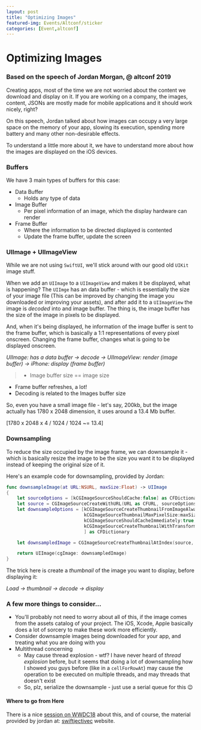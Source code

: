 ```yaml
---
layout: post
title: "Optimizing Images"
featured-img: Events/Altconf/sticker
categories: [Event,altconf]
---
```


# Optimizing Images
### Based on the speech of Jordan Morgan, @ altconf 2019

Creating apps, most of the time we are not worried about the content we download and display on it. If you are working on a company, the images, content, JSONs are mostly made for mobile applications and it should work nicely, right?

On this speech, Jordan talked about how images can occupy a very large space on the memory of your app, slowing its execution, spending more battery and many other non-desirable effects.

To understand a little more about it, we have to understand more about how the images are displayed on the iOS devices.

### Buffers

We have 3 main types of buffers for this case:
- Data Buffer
    - Holds any type of data
- Image Buffer
    - Per pixel information of an image, which the display hardware can render
- Frame Buffer
    - Where the information to be directed displayed is contented
    - Update the frame buffer, update the screen

### UIImage + UIImageView

While we are not using `SwiftUI`, we'll stick around with our good old `UIKit` image stuff.

When we add an `UIImage` to a `UIImageView` and makes it be displayed, what is happening?
The `UIImge` has an data buffer - which is essentially the size of your image file (This can be improved by changing the image you downloaded or improving your assets), and after add it to a `UIImageView` the image is *decoded* into and image buffer. The thing is, the image buffer has the size of the image in pixels to be displayed.

And, when it's being displayed, he information of the image buffer is sent to the frame buffer, which is basically a 1:1 representations of every pixel onscreen. Changing the frame buffer, changes what is going to be displayed onscreen.

*UIImage: has a data buffer -> decode -> UIImageView: render (image buffer)
-> iPhone: display (frame buffer)*

> - Image buffer size == image size
- Frame buffer refreshes, a lot!
- Decoding is related to the Images buffer size

So, even you have a small image file - let's say, 200kb, but the image actually has 1780 x 2048 dimension, it uses around a 13.4 Mb buffer.

[1780 x 2048 x 4 / 1024 / 1024 ~= 13.4]

### Downsampling

To reduce the size occupied by the image frame, we can downsample it - which is basically resize the image to be the size you want it to be displayed instead of keeping the original size of it.

Here's an example code for downsampling, provided by Jordan:

```swift
func downsampleImage(at URL:NSURL, maxSize:Float) -> UIImage
{
    let sourceOptions = [kCGImageSourceShouldCache:false] as CFDictionary
    let source = CGImageSourceCreateWithURL(URL as CFURL, sourceOptions)!
    let downsampleOptions = [kCGImageSourceCreateThumbnailFromImageAlways:true,
                             kCGImageSourceThumbnailMaxPixelSize:maxSize
                             kCGImageSourceShouldCacheImmediately:true,
                             kCGImageSourceCreateThumbnailWithTransform:true,
                             ] as CFDictionary

    let downsampledImage = CGImageSourceCreateThumbnailAtIndex(source, 0, downsampleOptions)!

    return UIImage(cgImage: downsampledImage)
}
```

The trick here is create a *thumbnail* of the image you want to display, before displaying it:

*Load -> thumbnail -> decode -> display*

### A few more things to consider...

- You'll probably not need to worry about all of this, if the image comes from the assets catalog of your project. The iOS, Xcode, Apple basically does a lot of sorcery to make these work more efficiently.
- Consider downsample images being downloaded for your app, and treating what you are doing with you
- Multithread concerning
    - May cause thread explosion - wtf? I have never heard of *thread explosion* before, but it seems that doing a lot of downsampling how I showed you guys before (like in a `cellForRowAt`) may cause the operation to be executed on multiple threads, and may threads that doesn't exist
    - So, plz, serialize the downsample - just use a serial queue for this 😉

#### Where to go from Here

There is a nice [session on WWDC18](https://developer.apple.com/videos/play/wwdc2018/219) about this, and of course, the material provided by jordan at: [swiftjectivec](https://www.swiftjectivec.com/optimizing-images/) website.
